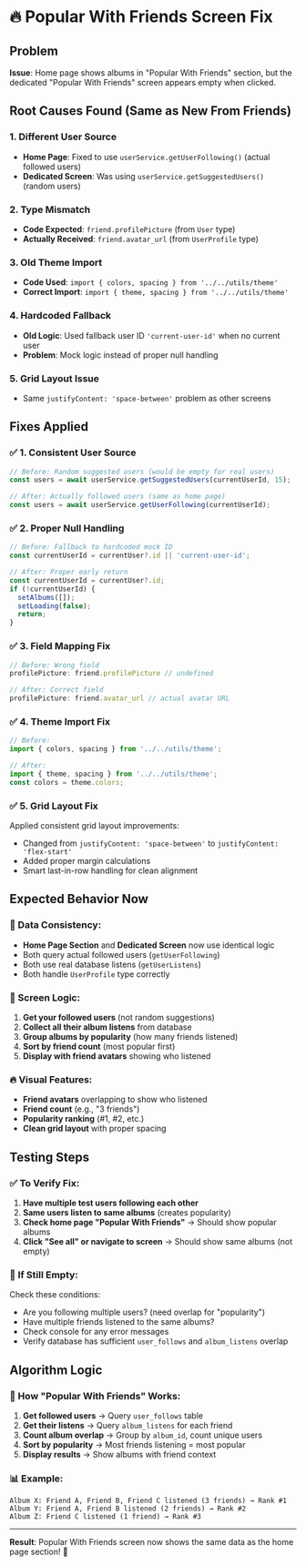 # 🔥 Popular With Friends Screen Fix

## Problem
**Issue**: Home page shows albums in "Popular With Friends" section, but the dedicated "Popular With Friends" screen appears empty when clicked.

## Root Causes Found (Same as New From Friends)

### 1. **Different User Source**
- **Home Page**: Fixed to use `userService.getUserFollowing()` (actual followed users)
- **Dedicated Screen**: Was using `userService.getSuggestedUsers()` (random users)

### 2. **Type Mismatch**
- **Code Expected**: `friend.profilePicture` (from `User` type)
- **Actually Received**: `friend.avatar_url` (from `UserProfile` type)

### 3. **Old Theme Import**
- **Code Used**: `import { colors, spacing } from '../../utils/theme'`
- **Correct Import**: `import { theme, spacing } from '../../utils/theme'`

### 4. **Hardcoded Fallback**
- **Old Logic**: Used fallback user ID `'current-user-id'` when no current user
- **Problem**: Mock logic instead of proper null handling

### 5. **Grid Layout Issue**
- Same `justifyContent: 'space-between'` problem as other screens

## Fixes Applied

### ✅ 1. Consistent User Source
```typescript
// Before: Random suggested users (would be empty for real users)
const users = await userService.getSuggestedUsers(currentUserId, 15);

// After: Actually followed users (same as home page)
const users = await userService.getUserFollowing(currentUserId);
```

### ✅ 2. Proper Null Handling
```typescript
// Before: Fallback to hardcoded mock ID
const currentUserId = currentUser?.id || 'current-user-id';

// After: Proper early return
const currentUserId = currentUser?.id;
if (!currentUserId) {
  setAlbums([]);
  setLoading(false);
  return;
}
```

### ✅ 3. Field Mapping Fix
```typescript
// Before: Wrong field
profilePicture: friend.profilePicture // undefined

// After: Correct field  
profilePicture: friend.avatar_url // actual avatar URL
```

### ✅ 4. Theme Import Fix
```typescript
// Before: 
import { colors, spacing } from '../../utils/theme';

// After:
import { theme, spacing } from '../../utils/theme';
const colors = theme.colors;
```

### ✅ 5. Grid Layout Fix
Applied consistent grid layout improvements:
- Changed from `justifyContent: 'space-between'` to `justifyContent: 'flex-start'`
- Added proper margin calculations
- Smart last-in-row handling for clean alignment

## Expected Behavior Now

### 🎵 Data Consistency:
- **Home Page Section** and **Dedicated Screen** now use identical logic
- Both query actual followed users (`getUserFollowing`)
- Both use real database listens (`getUserListens`) 
- Both handle `UserProfile` type correctly

### 📱 Screen Logic:
1. **Get your followed users** (not random suggestions)
2. **Collect all their album listens** from database
3. **Group albums by popularity** (how many friends listened)
4. **Sort by friend count** (most popular first)
5. **Display with friend avatars** showing who listened

### 🔥 Visual Features:
- **Friend avatars** overlapping to show who listened
- **Friend count** (e.g., "3 friends")
- **Popularity ranking** (#1, #2, etc.)
- **Clean grid layout** with proper spacing

## Testing Steps

### ✅ To Verify Fix:
1. **Have multiple test users following each other**
2. **Same users listen to same albums** (creates popularity)
3. **Check home page "Popular With Friends"** → Should show popular albums
4. **Click "See all" or navigate to screen** → Should show same albums (not empty)

### 🐛 If Still Empty:
Check these conditions:
- Are you following multiple users? (need overlap for "popularity")
- Have multiple friends listened to the same albums?
- Check console for any error messages
- Verify database has sufficient `user_follows` and `album_listens` overlap

## Algorithm Logic

### 🎯 How "Popular With Friends" Works:
1. **Get followed users** → Query `user_follows` table
2. **Get their listens** → Query `album_listens` for each friend
3. **Count album overlap** → Group by `album_id`, count unique users
4. **Sort by popularity** → Most friends listening = most popular
5. **Display results** → Show albums with friend context

### 📊 Example:
```
Album X: Friend A, Friend B, Friend C listened (3 friends) → Rank #1
Album Y: Friend A, Friend B listened (2 friends) → Rank #2  
Album Z: Friend C listened (1 friend) → Rank #3
```

---

**Result**: Popular With Friends screen now shows the same data as the home page section! 🎉